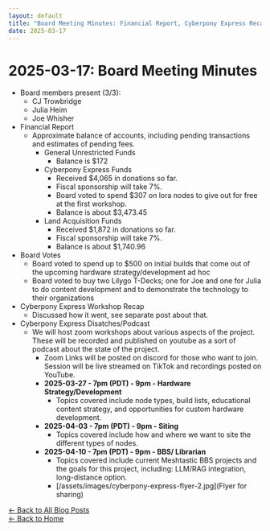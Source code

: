```yaml
---
layout: default
title: "Board Meeting Minutes: Financial Report, Cyberpony Express Recap, and Upcoming Workshops"
date: 2025-03-17
---
```


# 2025-03-17: Board Meeting Minutes


-   Board members present (3/3):
    -   CJ Trowbridge
    -   Julia Heim
    -   Joe Whisher
-   Financial Report
    -   Approximate balance of accounts, including pending transactions and estimates of pending fees.
        -   General Unrestricted Funds
            -   Balance is $172
        -   Cyberpony Express Funds
            -   Received $4,065 in donations so far.
            -   Fiscal sponsorship will take 7%.
            -   Board voted to spend $307 on lora nodes to give out for free at the first workshop.
            -   Balance is about $3,473.45
        -   Land Acquisition Funds
            -   Received $1,872 in donations so far.
            -   Fiscal sponsorship will take 7%.
            -   Balance is about $1,740.96
-   Board Votes
    -   Board voted to spend up to $500 on initial builds that come out of the upcoming hardware strategy/development ad hoc
    -   Board voted to buy two Lilygo T-Decks; one for Joe and one for Julia to do content development and to demonstrate the technology to their organizations
-   Cyberpony Express Workshop Recap
    -   Discussed how it went, see separate post about that.
-   Cyberpony Express Disatches/Podcast
    -   We will host zoom workshops about various aspects of the project. These will be recorded and published on youtube as a sort of podcast about the state of the project.
        -   Zoom Links will be posted on discord for those who want to join. Session will be live streamed on TikTok and recordings posted on YouTube.
        -   **2025-03-27 - 7pm (PDT) - 9pm - Hardware Strategy/Development**
            -   Topics covered include node types, build lists, educational content strategy, and opportunities for custom hardware development.
        -   **2025-04-03 - 7pm (PDT) - 9pm - Siting**
            -   Topics covered include how and where we want to site the different types of nodes.
        -   **2025-04-10 - 7pm (PDT) - 9pm - BBS/ Librarian**
            -   Topics covered include current Meshtastic BBS projects and the goals for this project, including: LLM/RAG integration, long-distance option.
            -   [/assets/images/cyberpony-express-flyer-2.jpg](Flyer for sharing)


[← Back to All Blog Posts](/blog/)  
[← Back to Home](/)
